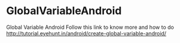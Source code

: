 # GlobalVariableAndroid
Global Variable Android
Follow this link to know more and how to do
http://tutorial.eyehunt.in/android/create-global-variable-android/
